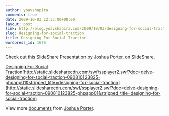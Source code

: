 ```yaml
---
author: yoavshapira
comments: true
date: 2009-10-03 22:35:00+00:00
layout: post
link: http://blog.yoavshapira.com/2009/10/03/designing-for-social-traction/
slug: designing-for-social-traction
title: Designing For Social Traction
wordpress_id: 1676
---
```


Check out this SlideShare Presentation by Joshua Porter, on SlideShare.

[Designing For Social Traction](http://www.slideshare.net/bokardo/designing-for-social-traction)[http://static.slidesharecdn.com/swf/ssplayer2.swf?doc=delve-designing-for-social-traction-090810123825-phpapp01&stripped_title=designing-for-social-traction](http://static.slidesharecdn.com/swf/ssplayer2.swf?doc=delve-designing-for-social-traction-090810123825-phpapp01&stripped_title=designing-for-social-traction)

View more [documents](http://www.slideshare.net/) from [Joshua Porter](http://www.slideshare.net/bokardo).
